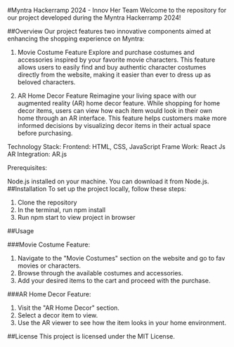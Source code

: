 #Myntra Hackerramp 2024 - Innov Her Team
Welcome to the repository for our project developed during the Myntra Hackerramp 2024!

##Overview
Our project features two innovative components aimed at enhancing the shopping experience on Myntra:

1. Movie Costume Feature
Explore and purchase costumes and accessories inspired by your favorite movie characters. This feature allows users to easily find and buy authentic character costumes directly from the website, making it easier than ever to dress up as beloved characters.

2. AR Home Decor Feature
Reimagine your living space with our augmented reality (AR) home decor feature. While shopping for home decor items, users can view how each item would look in their own home through an AR interface. This feature helps customers make more informed decisions by visualizing decor items in their actual space before purchasing.

Technology Stack:
Frontend: HTML, CSS, JavaScript
Frame Work: React Js
AR Integration: AR.js

Prerequisites:

Node.js installed on your machine. You can download it from Node.js.
##Installation
To set up the project locally, follow these steps:

1. Clone the repository
2. In the terminal, run npm install
3. Run npm start to view project in browser
   
##Usage

###Movie Costume Feature:

1. Navigate to the "Movie Costumes" section on the website and go to fav movies or characters.
2. Browse through the available costumes and accessories.
3. Add your desired items to the cart and proceed with the purchase.

###AR Home Decor Feature:

1. Visit the "AR Home Decor" section.
2. Select a decor item to view.
3. Use the AR viewer to see how the item looks in your home environment.

##License
This project is licensed under the MIT License.
